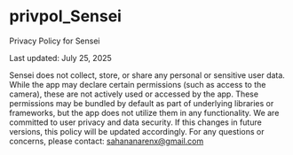 # privpol_Sensei
Privacy Policy for Sensei

Last updated: July 25, 2025

Sensei does not collect, store, or share any personal or sensitive user data.
While the app may declare certain permissions (such as access to the camera), these are not actively used or accessed by the app. These permissions may be bundled by default as part of underlying libraries or frameworks, but the app does not utilize them in any functionality.
We are committed to user privacy and data security. If this changes in future versions, this policy will be updated accordingly.
For any questions or concerns, please contact: sahananarenx@gmail.com
